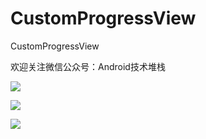 # CustomProgressView
CustomProgressView


欢迎关注微信公众号：Android技术堆栈

![](https://mp.weixin.qq.com/mp/qrcode?scene=10000004&size=102&__biz=MzU3NzQ0MzYxMg==&mid=2247484187&idx=1&sn=2b1c27c33d5ca1e5f9cee9de2bd6b6cd&send_time=)


![](https://github.com/chaozhouzhang/CustomProgressView/blob/master/CPV.jpeg?raw=true)


![](https://github.com/chaozhouzhang/CustomProgressView/blob/master/DrawingBasis.jpeg?raw=true)


